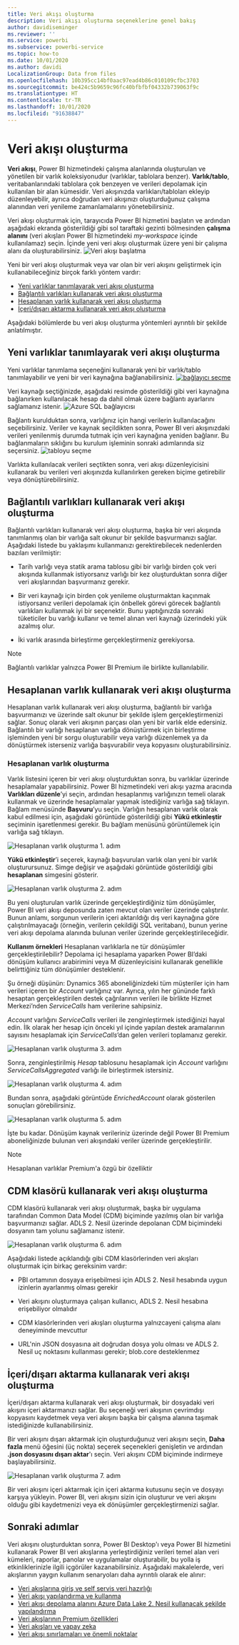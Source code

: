 ```yaml
---
title: Veri akışı oluşturma
description: Veri akışı oluşturma seçeneklerine genel bakış
author: davidiseminger
ms.reviewer: ''
ms.service: powerbi
ms.subservice: powerbi-service
ms.topic: how-to
ms.date: 10/01/2020
ms.author: davidi
LocalizationGroup: Data from files
ms.openlocfilehash: 10b395cc14bf0aac97ead4b86c010109cfbc3703
ms.sourcegitcommit: be424c5b9659c96fc40bfbfbf04332b739063f9c
ms.translationtype: HT
ms.contentlocale: tr-TR
ms.lasthandoff: 10/01/2020
ms.locfileid: "91638847"
---
```

# <a name="creating-a-dataflow"></a>Veri akışı oluşturma
**Veri akışı**, Power BI hizmetindeki çalışma alanlarında oluşturulan ve yönetilen bir varlık koleksiyonudur (varlıklar, tablolara benzer). **Varlık/tablo**, veritabanlarındaki tablolara çok benzeyen ve verileri depolamak için kullanılan bir alan kümesidir. Veri akışınızda varlıkları/tabloları ekleyip düzenleyebilir, ayrıca doğrudan veri akışınızı oluşturduğunuz çalışma alanından veri yenileme zamanlamalarını yönetebilirsiniz.

Veri akışı oluşturmak için, tarayıcıda Power BI hizmetini başlatın ve ardından aşağıdaki ekranda gösterildiği gibi sol taraftaki gezinti bölmesinden **çalışma alanını** (veri akışları Power BI hizmetindeki *my-workspace* içinde kullanılamaz) seçin. İçinde yeni veri akışı oluşturmak üzere yeni bir çalışma alanı da oluşturabilirsiniz.
![Veri akışı başlatma](media/dataflows-create/create-options.png)

Yeni bir veri akışı oluşturmak veya var olan bir veri akışını geliştirmek için kullanabileceğiniz birçok farklı yöntem vardır:

* [Yeni varlıklar tanımlayarak veri akışı oluşturma](#create-a-dataflow-using-define-new-entities)
* [Bağlantılı varlıkları kullanarak veri akışı oluşturma](#create-a-dataflow-using-linked-entities)
* [Hesaplanan varlık kullanarak veri akışı oluşturma](#create-a-dataflow-using-a-computed-entity)
* [İçeri/dışarı aktarma kullanarak veri akışı oluşturma](#create-a-dataflow-using-importexport)

Aşağıdaki bölümlerde bu veri akışı oluşturma yöntemleri ayrıntılı bir şekilde anlatılmıştır.

## <a name="create-a-dataflow-using-define-new-entities"></a>Yeni varlıklar tanımlayarak veri akışı oluşturma

Yeni varlıklar tanımlama seçeneğini kullanarak yeni bir varlık/tablo tanımlayabilir ve yeni bir veri kaynağına bağlanabilirsiniz.
[ ![bağlayıcı seçme](media/dataflows-create/create-connectors.png) ](media/dataflows-create/create-connectors.png#lightbox)

Veri kaynağı seçtiğinizde, aşağıdaki resimde gösterildiği gibi veri kaynağına bağlanırken kullanılacak hesap da dahil olmak üzere bağlantı ayarlarını sağlamanız istenir.
![Azure SQL bağlayıcısı](media/dataflows-create/azure-sql-connector.png)

Bağlantı kurulduktan sonra, varlığınız için hangi verilerin kullanılacağını seçebilirsiniz. Veriler ve kaynak seçildikten sonra, Power BI veri akışınızdaki verileri yenilenmiş durumda tutmak için veri kaynağına yeniden bağlanır. Bu bağlanmaların sıklığını bu kurulum işleminin sonraki adımlarında siz seçersiniz.
![tabloyu seçme](media/dataflows-create/choose-table.png)

Varlıkta kullanılacak verileri seçtikten sonra, veri akışı düzenleyicisini kullanarak bu verileri veri akışınızda kullanılırken gereken biçime getirebilir veya dönüştürebilirsiniz. 

## <a name="create-a-dataflow-using-linked-entities"></a>Bağlantılı varlıkları kullanarak veri akışı oluşturma

Bağlantılı varlıkları kullanarak veri akışı oluşturma, başka bir veri akışında tanımlanmış olan bir varlığa salt okunur bir şekilde başvurmanızı sağlar. Aşağıdaki listede bu yaklaşımı kullanmanızı gerektirebilecek nedenlerden bazıları verilmiştir:

* Tarih varlığı veya statik arama tablosu gibi bir varlığı birden çok veri akışında kullanmak istiyorsanız varlığı bir kez oluşturduktan sonra diğer veri akışlarından başvurmanız gerekir.

* Bir veri kaynağı için birden çok yenileme oluşturmaktan kaçınmak istiyorsanız verileri depolamak için önbellek görevi görecek bağlantılı varlıkları kullanmak iyi bir seçenektir. Bunu yaptığınızda sonraki tüketiciler bu varlığı kullanır ve temel alınan veri kaynağı üzerindeki yük azalmış olur.

* İki varlık arasında birleştirme gerçekleştirmeniz gerekiyorsa.

> [!NOTE]
> Bağlantılı varlıklar yalnızca Power BI Premium ile birlikte kullanılabilir.

## <a name="create-a-dataflow-using-a-computed-entity"></a>Hesaplanan varlık kullanarak veri akışı oluşturma

Hesaplanan varlık kullanarak veri akışı oluşturma, bağlantılı bir varlığa başvurmanızı ve üzerinde salt okunur bir şekilde işlem gerçekleştirmenizi sağlar. Sonuç olarak veri akışının parçası olan yeni bir varlık elde edersiniz. Bağlantılı bir varlığı hesaplanan varlığa dönüştürmek için birleştirme işleminden yeni bir sorgu oluşturabilir veya varlığı düzenlemek ya da dönüştürmek isterseniz varlığa başvurabilir veya kopyasını oluşturabilirsiniz.

### <a name="how-to-create-computed-entities"></a>Hesaplanan varlık oluşturma

Varlık listesini içeren bir veri akışı oluşturduktan sonra, bu varlıklar üzerinde hesaplamalar yapabilirsiniz.
Power BI hizmetindeki veri akışı yazma aracında **Varlıkları düzenle**’yi seçin, ardından hesaplanmış varlığınızın temeli olarak kullanmak ve üzerinde hesaplamalar yapmak istediğiniz varlığa sağ tıklayın. Bağlam menüsünde **Başvuru**’yu seçin.
Varlığın hesaplanan varlık olarak kabul edilmesi için, aşağıdaki görüntüde gösterildiği gibi **Yükü etkinleştir** seçiminin işaretlenmesi gerekir. Bu bağlam menüsünü görüntülemek için varlığa sağ tıklayın.

![Hesaplanan varlık oluşturma 1. adım](media/dataflows-create/computed-entity-step-1.png)

**Yükü etkinleştir**’i seçerek, kaynağı başvurulan varlık olan yeni bir varlık oluşturursunuz. Simge değişir ve aşağıdaki görüntüde gösterildiği gibi **hesaplanan** simgesini gösterir.

![Hesaplanan varlık oluşturma 2. adım](media/dataflows-create/computed-entity-step-2.png)

Bu yeni oluşturulan varlık üzerinde gerçekleştirdiğiniz tüm dönüşümler, Power BI veri akışı deposunda zaten mevcut olan veriler üzerinde çalıştırılır. Bunun anlamı, sorgunun verilerin içeri aktarıldığı dış veri kaynağına göre çalıştırılmayacağı (örneğin, verilerin çekildiği SQL veritabanı), bunun yerine veri akışı depolama alanında bulunan veriler üzerinde gerçekleştirileceğidir.

**Kullanım örnekleri** Hesaplanan varlıklarla ne tür dönüşümler gerçekleştirilebilir? Depolama içi hesaplama yaparken Power BI’daki dönüşüm kullanıcı arabirimini veya M düzenleyicisini kullanarak genellikle belirttiğiniz tüm dönüşümler desteklenir.

Şu örneği düşünün: Dynamics 365 aboneliğinizdeki tüm müşteriler için ham verileri içeren bir *Account* varlığınız var. Ayrıca, yılın her gününde farklı hesaptan gerçekleştirilen destek çağrılarının verileri ile birlikte Hizmet Merkezi’nden *ServiceCalls* ham verilerine sahipsiniz.

*Account* varlığını *ServiceCalls* verileri ile zenginleştirmek istediğinizi hayal edin.
İlk olarak her hesap için önceki yıl içinde yapılan destek aramalarının sayısını hesaplamak için *ServiceCalls*’dan gelen verileri toplamanız gerekir.

![Hesaplanan varlık oluşturma 3. adım](media/dataflows-create/computed-entity-step-3.png)

Sonra, zenginleştirilmiş *Hesap* tablosunu hesaplamak için *Account* varlığını *ServiceCallsAggregated* varlığı ile birleştirmek istersiniz.

![Hesaplanan varlık oluşturma 4. adım](media/dataflows-create/computed-entity-step-4.png)

Bundan sonra, aşağıdaki görüntüde *EnrichedAccount* olarak gösterilen sonuçları görebilirsiniz.

![Hesaplanan varlık oluşturma 5. adım](media/dataflows-create/computed-entity-step-5.png)

İşte bu kadar. Dönüşüm kaynak verileriniz üzerinde değil Power BI Premium aboneliğinizde bulunan veri akışındaki veriler üzerinde gerçekleştirilir.

> [!NOTE]
> Hesaplanan varlıklar Premium'a özgü bir özelliktir

## <a name="create-a-dataflow-using-a-cdm-folder"></a>CDM klasörü kullanarak veri akışı oluşturma

CDM klasörü kullanarak veri akışı oluşturmak, başka bir uygulama tarafından Common Data Model (CDM) biçiminde yazılmış olan bir varlığa başvurmanızı sağlar. ADLS 2. Nesil üzerinde depolanan CDM biçimindeki dosyanın tam yolunu sağlamanız istenir.

 ![Hesaplanan varlık oluşturma 6. adım](media/dataflows-create/attach-cdm.jpg)

Aşağıdaki listede açıklandığı gibi CDM klasörlerinden veri akışları oluşturmak için birkaç gereksinim vardır:

* PBI ortamının dosyaya erişebilmesi için ADLS 2. Nesil hesabında uygun izinlerin ayarlanmış olması gerekir

* Veri akışını oluşturmaya çalışan kullanıcı, ADLS 2. Nesil hesabına erişebiliyor olmalıdır

* CDM klasörlerinden veri akışları oluşturma yalnızcayeni çalışma alanı deneyiminde mevcuttur

* URL'nin JSON dosyasına ait doğrudan dosya yolu olması ve ADLS 2. Nesil uç noktasını kullanması gerekir; blob.core desteklenmez

## <a name="create-a-dataflow-using-importexport"></a>İçeri/dışarı aktarma kullanarak veri akışı oluşturma

İçeri/dışarı aktarma kullanarak veri akışı oluşturmak, bir dosyadaki veri akışını içeri aktarmanızı sağlar. Bu seçeneği veri akışının çevrimdışı kopyasını kaydetmek veya veri akışını başka bir çalışma alanına taşımak istediğinizde kullanabilirsiniz. 

Bir veri akışını dışarı aktarmak için oluşturduğunuz veri akışını seçin, **Daha fazla** menü öğesini (üç nokta) seçerek seçenekleri genişletin ve ardından **.json dosyasını dışarı aktar**'ı seçin. Veri akışını CDM biçiminde indirmeye başlayabilirsiniz.

![Hesaplanan varlık oluşturma 7. adım](media/dataflows-create/export-dataflow.png)

Bir veri akışını içeri aktarmak için içeri aktarma kutusunu seçin ve dosyayı karşıya yükleyin. Power BI, veri akışını sizin için oluşturur ve veri akışını olduğu gibi kaydetmenizi veya ek dönüşümler gerçekleştirmenizi sağlar.

## <a name="next-steps"></a>Sonraki adımlar

Veri akışını oluşturduktan sonra, Power BI Desktop'ı veya Power BI hizmetini kullanarak Power BI veri akışlarına yerleştirdiğiniz verileri temel alan veri kümeleri, raporlar, panolar ve uygulamalar oluşturabilir, bu yolla iş etkinliklerinizle ilgili içgörüler kazanabilirsiniz. Aşağıdaki makalelerde, veri akışlarının yaygın kullanım senaryoları daha ayrıntılı olarak ele alınır:

* [Veri akışlarına giriş ve self servis veri hazırlığı](dataflows-introduction-self-service.md)
* [Veri akışı yapılandırma ve kullanma](dataflows-configure-consume.md)
* [Veri akışı depolama alanını Azure Data Lake 2. Nesil kullanacak şekilde yapılandırma](dataflows-azure-data-lake-storage-integration.md)
* [Veri akışlarının Premium özellikleri](dataflows-premium-features.md)
* [Veri akışları ve yapay zeka](dataflows-machine-learning-integration.md)
* [Veri akışı sınırlamaları ve önemli noktalar](dataflows-features-limitations.md)